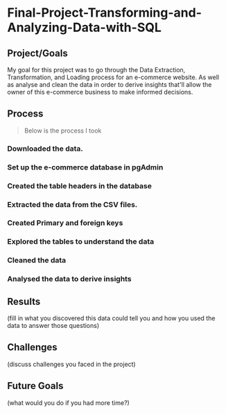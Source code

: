 # Final-Project-Transforming-and-Analyzing-Data-with-SQL

## Project/Goals
My goal for this project was to go through the Data Extraction, Transformation, and Loading process for an e-commerce website. 
As well as analyse and clean the data in order to derive insights that'll allow the owner of this e-commerce business to make informed decisions. 

## Process
> Below is the process I took 
### Downloaded the data. 
### Set up the e-commerce database in pgAdmin
### Created the table headers in the database
### Extracted the data from the CSV files. 
### Created Primary and foreign keys 
### Explored the tables to understand the data
### Cleaned the data 
### Analysed the data to derive insights


## Results
(fill in what you discovered this data could tell you and how you used the data to answer those questions)

## Challenges 
(discuss challenges you faced in the project)

## Future Goals
(what would you do if you had more time?)
